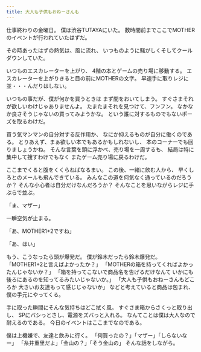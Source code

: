 ```yaml
---
title: 大人も子供もおねーさんも
---
```

仕事終わりの金曜日。
僕は渋谷TUTAYAにいた。
数時間前までここでMOTHERのイベントが行われていたはずだ。

その時あったはずの熱気は、風に流れ、
いつものように騒がしくそしてクールダウンしていた。

いつものエスカレーターを上がり、
4階の本とゲームの売り場に移動する。
エスカレーターを上がりきると目の前にMOTHERの文字。
早速手に取りレジに並・・・んだりはしない。

いつもの事だが、僕が何かを買うときは
まず間をおいてしまう。
すぐさまそれが欲しいわけじゃありませんよ。
たまたまそれを見つけて、フンフン。
なかなか良さそうじゃないの買ってみようかな。
という誰に対するものでもないポーズを取るわけだ。

買う気マンマンの自分対する反作用か、
なにか抑えるものが自分に働くのである。
とりあえず、まぁ欲しい本でもあるかもしれないし、
本のコーナーでも回りましょうかね。
そんな言葉を頭に浮かべ、売り場を一周するも、
結局は特に集中して捜すわけでもなく
またゲーム売り場に戻るわけだ。

ここまでくると腹をくくらねばなるまい。
この後、一緒に飲む人から、
早くしろとのメールも飛んできている。
みんなこの道を何気なく通っているのだろうか？
そんな小心者は自分だけなんだろうか？
そんなことを思いながらレジに手ぶらで並ぶ。

「ま、マザー」

一瞬空気が止まる。

「あ、MOTHER1+2ですね」

「あ、はい」

もう、こうなったら頭が爆発だ。
僕が鈴木だったら鈴木爆発だ。
「MOTHER1+2と言えばよかったか？」
「MOTHERの箱を持ってくればよかったんじゃないか？」
「箱を持ってこないで商品名を告げるだけなんて
いかにも後ろにあるのを知ってるみたいじゃないか。」
「大人も子供もおねーさんもどころか
大きいお友達もって感じじゃないか」
などと考えていると商品は包まれ、僕の手元にやってくる。

手に取った瞬間にそんな気持ちはどこ拭く風。
すぐさま箱からさくっと取り出し、
SPにバシっとさし、電源をズバっと入れる。
なんてことは僕は大人なので耐えるのである。
今日のイベントはここまでなのである。

僕は上機嫌で、友達と飲みに行く。
「何買ったの？」「マザー」「しらないなー」
「糸井重里だよ」「金山の？」「そう金山の」
そんな話をしながら。
